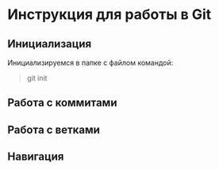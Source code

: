 # Инструкция для работы в Git

## Инициализация

Инициализируемся в папке с файлом командой:

>git init

## Работа с коммитами

## Работа с ветками

## Навигация